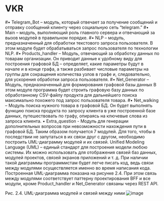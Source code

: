 # VKR
#• Telegram_Bot – модуль, который отвечает за получение сообщений и отправку сообщений клиенту через социальную сеть “telegram.” 
#•	Main – модуль, выполняющий роль главного сервера и отвечающий за вызов модулей в правильном порядке. 
#•	NLP – модуль, предназначенный для обработки текстового запроса пользователя. В этом модуле будет обрабатываться запрос пользователя по технологии NLP.
#•	Products_handler – Модуль, отвечающий за обработку данных по товарам организации. Он приводит данные к удобному виду для построения графовой БД – определяет, какие параметры будут в начале и в конце графа, а также разбивает числовые параметры на группы для сокращения количества узлов в графе и, следовательно, для ускорения обработки запроса пользователя. 
#•	Net_Generator – Модуль, предназначенный для формирования графовой базы данных В этом модуле программа будет строить графовую базу данных по обработанному CSV-файлу продукта для дальнейшего поиска максимально похожего под запрос пользователя товара.
#•	Net_walking – Модуль поиска нужного товара в графовой БД. Он будет выполнять функцию поиска продукта по запросу клиента в уже построенной базе данных, путешествовать по графу, опираясь на ключевые слова из запроса клиента.
•	Extra_question - Модуль для генерации дополнительных вопросов при невозможности нахождения пути в графовой БД. 
Таким образом получается 7 модулей. Для того, чтобы в последствии не запутаться в их связи друг с другом, необходимо построить UML-диаграмму модулей и их связей. 
Unified Modeling Language (UML) – единый стандарт для построения модели любою системы. Их можно использовать для отображения связей баз данных, модулей проектов, связей экранов приложений и т. д. При наличии такой диаграммы программистам будет легче писать код, ведь связи между модулями осуществляется именно во время написания кода. Построенная UML-диаграмма показана на рисунке 2.4. При этом связь между модулями соответствует паттерну проектирования BFF и все модули, кроме Product_handler и Net_Generator связаны через REST API. 
 
Рис. 2.4. UML-диаграмма модулей и связей между ними
![image](https://user-images.githubusercontent.com/55450516/170057502-b999a3ef-4e6c-4a99-908c-42216ea07ec3.png)


